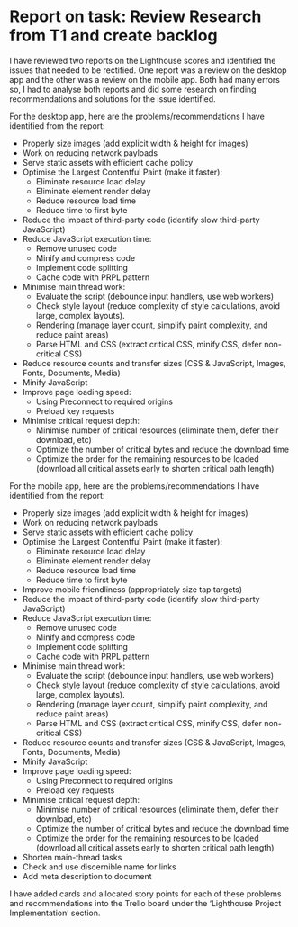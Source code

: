 # Report on task: Review Research from T1 and create backlog

I have reviewed two reports on the Lighthouse scores and identified the issues that needed to be
rectified. One report was a review on the desktop app and the other was a review on the mobile app.
Both had many errors so, I had to analyse both reports and did some research on finding
recommendations and solutions for the issue identified.

For the desktop app, here are the problems/recommendations I have identified from the report:

- Properly size images (add explicit width & height for images)
- Work on reducing network payloads
- Serve static assets with efficient cache policy
- Optimise the Largest Contentful Paint (make it faster):
  - Eliminate resource load delay
  - Eliminate element render delay
  - Reduce resource load time
  - Reduce time to first byte
- Reduce the impact of third-party code (identify slow third-party JavaScript)
- Reduce JavaScript execution time:
  - Remove unused code
  - Minify and compress code
  - Implement code splitting
  - Cache code with PRPL pattern
- Minimise main thread work:
  - Evaluate the script (debounce input handlers, use web workers)
  - Check style layout (reduce complexity of style calculations, avoid large, complex layouts).
  - Rendering (manage layer count, simplify paint complexity, and reduce paint areas)
  - Parse HTML and CSS (extract critical CSS, minify CSS, defer non-critical CSS)
- Reduce resource counts and transfer sizes (CSS & JavaScript, Images, Fonts, Documents, Media)
- Minify JavaScript
- Improve page loading speed:
  - Using Preconnect to required origins
  - Preload key requests
- Minimise critical request depth:
  - Minimise number of critical resources (eliminate them, defer their download, etc)
  - Optimize the number of critical bytes and reduce the download time
  - Optimize the order for the remaining resources to be loaded (download all critical assets early
    to shorten critical path length)

For the mobile app, here are the problems/recommendations I have identified from the report:

- Properly size images (add explicit width & height for images)
- Work on reducing network payloads
- Serve static assets with efficient cache policy
- Optimise the Largest Contentful Paint (make it faster):
  - Eliminate resource load delay
  - Eliminate element render delay
  - Reduce resource load time
  - Reduce time to first byte
- Improve mobile friendliness (appropriately size tap targets)
- Reduce the impact of third-party code (identify slow third-party JavaScript)
- Reduce JavaScript execution time:
  - Remove unused code
  - Minify and compress code
  - Implement code splitting
  - Cache code with PRPL pattern
- Minimise main thread work:
  - Evaluate the script (debounce input handlers, use web workers)
  - Check style layout (reduce complexity of style calculations, avoid large, complex layouts).
  - Rendering (manage layer count, simplify paint complexity, and reduce paint areas)
  - Parse HTML and CSS (extract critical CSS, minify CSS, defer non-critical CSS)
- Reduce resource counts and transfer sizes (CSS & JavaScript, Images, Fonts, Documents, Media)
- Minify JavaScript
- Improve page loading speed:
  - Using Preconnect to required origins
  - Preload key requests
- Minimise critical request depth:
  - Minimise number of critical resources (eliminate them, defer their download, etc)
  - Optimize the number of critical bytes and reduce the download time
  - Optimize the order for the remaining resources to be loaded (download all critical assets early
    to shorten critical path length)
- Shorten main-thread tasks
- Check and use discernible name for links
- Add meta description to document

I have added cards and allocated story points for each of these problems and recommendations into
the Trello board under the ‘Lighthouse Project Implementation’ section.
